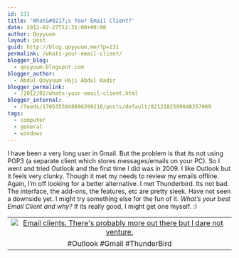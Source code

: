 ```yaml
---
id: 131
title: 'What&#8217;s Your Email Client?'
date: 2012-02-27T12:31:00+00:00
author: Qoyyuum
layout: post
guid: http://blog.qoyyuum.me/?p=131
permalink: /whats-your-email-client/
blogger_blog:
  - qoyyuum.blogspot.com
blogger_author:
  - Abdul Qoyyuum Haji Abdul Kadir
blogger_permalink:
  - /2012/02/whats-your-email-client.html
blogger_internal:
  - /feeds/1705353048896399216/posts/default/8212182599048257069
tags:
  - computer
  - general
  - windows
---
```

I have been a very long user in Gmail. But the problem is that its not using POP3 (a separate client which stores messages/emails on your PC). So I went and tried Outlook and the first time I did was in 2009. I like Outlook but it feels very clunky. Though it met my needs to review my emails offline. Again, I&#8217;m off looking for a better alternative. I met Thunderbird. Its not bad. The interface, the add-ons, the features, etc are pretty sleek. Have not seen a downside yet. I might try something else for the fun of it. _What&#8217;s your best Email Client and why?_ If its really good, I might get one myself. <img src="http://i1.wp.com/blog.qoyyuum.me/wp-includes/images/smilies/simple-smile.png?w=676" alt=":)" class="wp-smiley" style="height: 1em; max-height: 1em;" data-recalc-dims="1" />

<table align="center" cellpadding="0" cellspacing="0" style="margin-left: auto; margin-right: auto; text-align: center;">
  <tr>
    <td style="text-align: center;">
      <a href="http://i1.wp.com/blog.qoyyuum.me/wp-content/uploads/2012/02/Email-Clients.jpg" style="margin-left: auto; margin-right: auto;"><img alt="Email clients. There's probably more out there but I dare not venture." border="0" src="http://i1.wp.com/blog.qoyyuum.me/wp-content/uploads/2012/02/Email-Clients.jpg?resize=400%2C138" title="" data-recalc-dims="1" /></a>
    </td>
  </tr>
  
  <tr>
    <td style="text-align: center;">
      #Outlook #Gmail #ThunderBird
    </td>
  </tr>
</table>